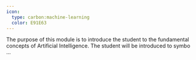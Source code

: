 ```yaml
---
icon:
  type: carbon:machine-learning
  color: E91E63
---
```


The purpose of this module is to introduce the student to the fundamental concepts of Artificial Intelligence. The student will be introduced to symbo ... 
